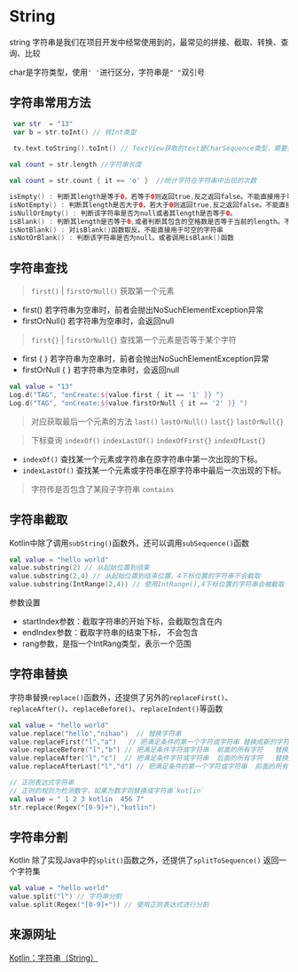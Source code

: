 # String
string 字符串是我们在项目开发中经常使用到的，最常见的拼接、截取、转换、查询、比较

char是字符类型，使用`' '`进行区分，字符串是`" "`双引号

## 字符串常用方法

```kotlin
 var str  = "13"
 var b = str.toInt() // 转Int类型
 
 tv.text.toString().toInt() // TextView获取的text是CharSequence类型，需要先转换成string类型再转换成数字

val count = str.length //字符串长度

val count = str.count { it == 'o' }  //统计字符在字符串中出现的次数 

isEmpty() : 判断其length是等于0，若等于0则返回true,反之返回false。不能直接用于可空的字符串
isNotEmpty() : 判断其length是否大于0，若大于0则返回true,反之返回false。不能直接用于可空的字符串
isNullOrEmpty() : 判断该字符串是否为null或者其length是否等于0。
isBlank() : 判断其length是否等于0,或者判断其包含的空格数是否等于当前的length。不能直接用于可空的字符串
isNotBlank() : 对isBlank()函数取反。不能直接用于可空的字符串
isNotOrBlank() : 判断该字符串是否为null。或者调用isBlank()函数
```

## 字符串查找

> `first()` |  `firstOrNull()`  获取第一个元素
* first()  若字符串为空串时，前者会抛出NoSuchElementException异常 
* firstOrNull() 若字符串为空串时，会返回null

> `first{}` |  `firstOrNull{}`  查找第一个元素是否等于某个字符
*  first { }   若字符串为空串时，前者会抛出NoSuchElementException异常 
*  firstOrNull { }  若字符串为空串时，会返回null

```kotlin
val value = "13"
Log.d("TAG", "onCreate:${value.first { it == '1' }} ")
Log.d("TAG", "onCreate:${value.firstOrNull { it == '2' }} ")
```

> 对应获取最后一个元素的方法 `last()` `lastOrNull()`  `last{}`  `lastOrNull{}`

> 下标查询  `indexOf()` `indexLastOf()` `indexOfFirst{}`  `indexOfLast{}`
* `indexOf()`  查找某一个元素或字符串在原字符串中第一次出现的下标。
* `indexLastOf()`  查找某一个元素或字符串在原字符串中最后一次出现的下标。

> 字符传是否包含了某段子字符串 `contains`


## 字符串截取
Kotlin中除了调用`subString()`函数外，还可以调用`subSequence()`函数

```kotlin
val value = "hello world"
value.substring(2) // 从起始位置到结束
value.substring(2,4) // 从起始位置到结束位置，4下标位置的字符串不会截取
value.substring(IntRange(2,4)) // 使用IntRange(),4下标位置的字符串会被截取
```
参数设置
* startIndex参数：截取字符串的开始下标，会截取包含在内
* endIndex参数：截取字符串的结束下标， 不会包含
* rang参数，是指一个IntRang类型，表示一个范围

## 字符串替换

字符串替换`replace()`函数外，还提供了另外的`replaceFirst()`、`replaceAfter()`、`replaceBefore()`、`replaceIndent()`等函数

```kotlin
val value = "hello world"
value.replace("hello","nihao")  // 替换字符串
value.replaceFirst("l","a")   // 把满足条件的第一个字符或字符串 替换成新的字符或字符串
value.replaceBefore("l","b") // 把满足条件字符或字符串  前面的所有字符   替换成新的字符串。
value.replaceAfter("l","c")  // 把满足条件字符或字符串  后面的所有字符   替换成新的字符串。
value.replaceAfterLast("l","d") // 把满足条件的第一个字符或字符串  前面的所有字符   替换成新的字符串。

// 正则表达式字符串
// 正则的规则为检测数字，如果为数字则替换成字符串`kotlin`
val value = " 1 2 3 kotlin  456 7"
str.replace(Regex("[0-9]+"),"kotlin")
```

## 字符串分割
Kotlin 除了实现Java中的`split()`函数之外，还提供了`splitToSequence()` 返回一个字符集
```kotlin
val value = "hello world"
value.split("l") // 字符串分割
value.split(Regex("[0-9]+")) // 使用正则表达式进行分割
```

## 来源网址
[Kotlin：字符串（String）](https://juejin.im/post/6844903613869883405#heading-3)